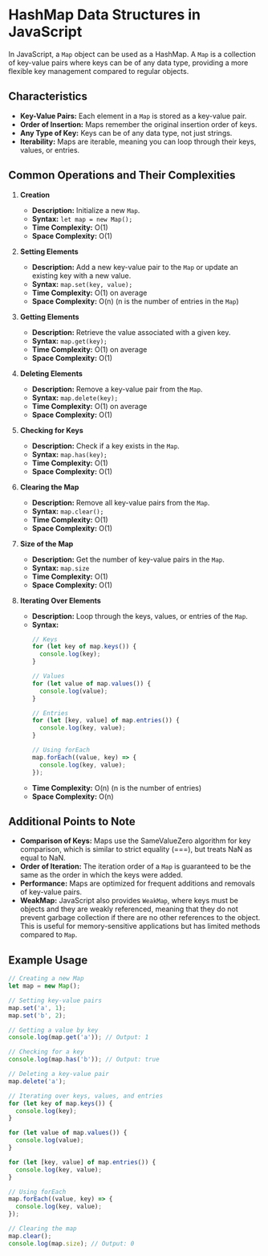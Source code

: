 # HashMap Data Structures in JavaScript

In JavaScript, a `Map` object can be used as a HashMap. A `Map` is a collection of key-value pairs where keys can be of any data type, providing a more flexible key management compared to regular objects.

## Characteristics

- **Key-Value Pairs:** Each element in a `Map` is stored as a key-value pair.
- **Order of Insertion:** Maps remember the original insertion order of keys.
- **Any Type of Key:** Keys can be of any data type, not just strings.
- **Iterability:** Maps are iterable, meaning you can loop through their keys, values, or entries.

## Common Operations and Their Complexities

1. **Creation**
   - **Description:** Initialize a new `Map`.
   - **Syntax:** `let map = new Map();`
   - **Time Complexity:** O(1)
   - **Space Complexity:** O(1)

2. **Setting Elements**
   - **Description:** Add a new key-value pair to the `Map` or update an existing key with a new value.
   - **Syntax:** `map.set(key, value);`
   - **Time Complexity:** O(1) on average
   - **Space Complexity:** O(n) (n is the number of entries in the `Map`)

3. **Getting Elements**
   - **Description:** Retrieve the value associated with a given key.
   - **Syntax:** `map.get(key);`
   - **Time Complexity:** O(1) on average
   - **Space Complexity:** O(1)

4. **Deleting Elements**
   - **Description:** Remove a key-value pair from the `Map`.
   - **Syntax:** `map.delete(key);`
   - **Time Complexity:** O(1) on average
   - **Space Complexity:** O(1)

5. **Checking for Keys**
   - **Description:** Check if a key exists in the `Map`.
   - **Syntax:** `map.has(key);`
   - **Time Complexity:** O(1)
   - **Space Complexity:** O(1)

6. **Clearing the Map**
   - **Description:** Remove all key-value pairs from the `Map`.
   - **Syntax:** `map.clear();`
   - **Time Complexity:** O(1)
   - **Space Complexity:** O(1)

7. **Size of the Map**
   - **Description:** Get the number of key-value pairs in the `Map`.
   - **Syntax:** `map.size`
   - **Time Complexity:** O(1)
   - **Space Complexity:** O(1)

8. **Iterating Over Elements**
   - **Description:** Loop through the keys, values, or entries of the `Map`.
   - **Syntax:**
     ```javascript
     // Keys
     for (let key of map.keys()) {
       console.log(key);
     }

     // Values
     for (let value of map.values()) {
       console.log(value);
     }

     // Entries
     for (let [key, value] of map.entries()) {
       console.log(key, value);
     }

     // Using forEach
     map.forEach((value, key) => {
       console.log(key, value);
     });
     ```
   - **Time Complexity:** O(n) (n is the number of entries)
   - **Space Complexity:** O(n)

## Additional Points to Note

- **Comparison of Keys:** Maps use the SameValueZero algorithm for key comparison, which is similar to strict equality (===), but treats NaN as equal to NaN.
- **Order of Iteration:** The iteration order of a `Map` is guaranteed to be the same as the order in which the keys were added.
- **Performance:** Maps are optimized for frequent additions and removals of key-value pairs.
- **WeakMap:** JavaScript also provides `WeakMap`, where keys must be objects and they are weakly referenced, meaning that they do not prevent garbage collection if there are no other references to the object. This is useful for memory-sensitive applications but has limited methods compared to `Map`.

## Example Usage

```javascript
// Creating a new Map
let map = new Map();

// Setting key-value pairs
map.set('a', 1);
map.set('b', 2);

// Getting a value by key
console.log(map.get('a')); // Output: 1

// Checking for a key
console.log(map.has('b')); // Output: true

// Deleting a key-value pair
map.delete('a');

// Iterating over keys, values, and entries
for (let key of map.keys()) {
  console.log(key);
}

for (let value of map.values()) {
  console.log(value);
}

for (let [key, value] of map.entries()) {
  console.log(key, value);
}

// Using forEach
map.forEach((value, key) => {
  console.log(key, value);
});

// Clearing the map
map.clear();
console.log(map.size); // Output: 0
```
